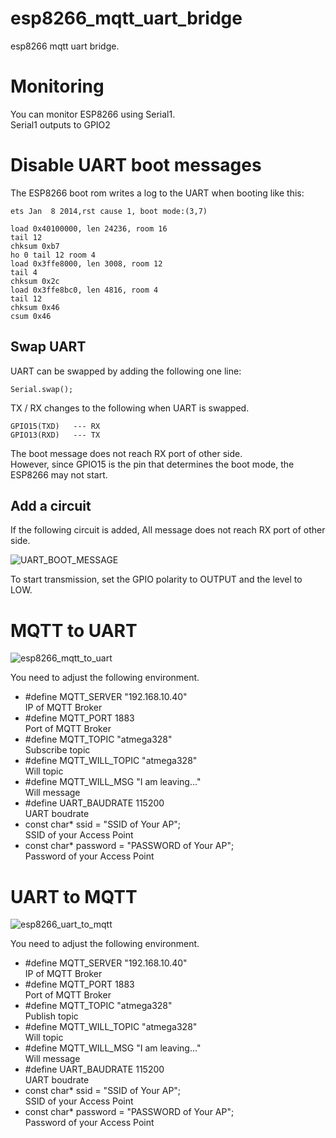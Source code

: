 # esp8266_mqtt_uart_bridge
esp8266 mqtt uart bridge.

# Monitoring
You can monitor ESP8266 using Serial1.   
Serial1 outputs to GPIO2

# Disable UART boot messages
The ESP8266 boot rom writes a log to the UART when booting like this:
```
ets Jan  8 2014,rst cause 1, boot mode:(3,7)

load 0x40100000, len 24236, room 16
tail 12
chksum 0xb7
ho 0 tail 12 room 4
load 0x3ffe8000, len 3008, room 12
tail 4
chksum 0x2c
load 0x3ffe8bc0, len 4816, room 4
tail 12
chksum 0x46
csum 0x46
```

## Swap UART
UART can be swapped by adding the following one line:
```
Serial.swap();   
```
TX / RX changes to the following when UART is swapped.
```
GPIO15(TXD)   --- RX
GPIO13(RXD)   --- TX
```
The boot message does not reach RX port of other side.   
However, since GPIO15 is the pin that determines the boot mode, the ESP8266 may not start.

## Add a circuit
If the following circuit is added, All message does not reach RX port of other side.

![UART_BOOT_MESSAGE](https://user-images.githubusercontent.com/6020549/74649393-c80caa80-51c2-11ea-9b68-86ff19635b69.jpg)

To start transmission, set the GPIO polarity to OUTPUT and the level to LOW.   

# MQTT to UART

![esp8266_mqtt_to_uart](https://user-images.githubusercontent.com/6020549/74579213-5246ea00-4fdc-11ea-94cf-10b20d2a71ac.jpg)

You need to adjust the following environment.

- #define MQTT_SERVER     "192.168.10.40"   
IP of MQTT Broker
- #define MQTT_PORT       1883   
Port of MQTT Broker
- #define MQTT_TOPIC      "atmega328"   
Subscribe topic
- #define MQTT_WILL_TOPIC "atmega328"   
Will topic
- #define MQTT_WILL_MSG   "I am leaving..."   
Will message
- #define UART_BAUDRATE   115200   
UART boudrate
- const char* ssid = "SSID of Your AP";   
SSID of your Access Point
- const char* password = "PASSWORD of Your AP";   
Password of your Access Point


# UART to MQTT

![esp8266_uart_to_mqtt](https://user-images.githubusercontent.com/6020549/74579472-262c6880-4fde-11ea-9f81-ce0632e203a0.jpg)

You need to adjust the following environment.

- #define MQTT_SERVER     "192.168.10.40"   
IP of MQTT Broker
- #define MQTT_PORT       1883   
Port of MQTT Broker
- #define MQTT_TOPIC      "atmega328"   
Publish topic
- #define MQTT_WILL_TOPIC "atmega328"   
Will topic
- #define MQTT_WILL_MSG   "I am leaving..."   
Will message
- #define UART_BAUDRATE   115200   
UART boudrate
- const char* ssid = "SSID of Your AP";   
SSID of your Access Point
- const char* password = "PASSWORD of Your AP";   
Password of your Access Point


